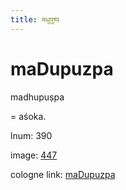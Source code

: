 ```yaml
---
title: मधुपुष्प
---
```


# maDupuzpa

madhupuṣpa  <div n="P" />= aśoka.

lnum: 390

image: [447](https://www.sanskrit-lexicon.uni-koeln.de/scans/csl-apidev/servepdf.php?dict=snp&page=447)

cologne link: [maDupuzpa](https://sanskrit-lexicon.uni-koeln.de/scans/csl-apidev/getword.php?dict=snp&key=maDupuzpa)


